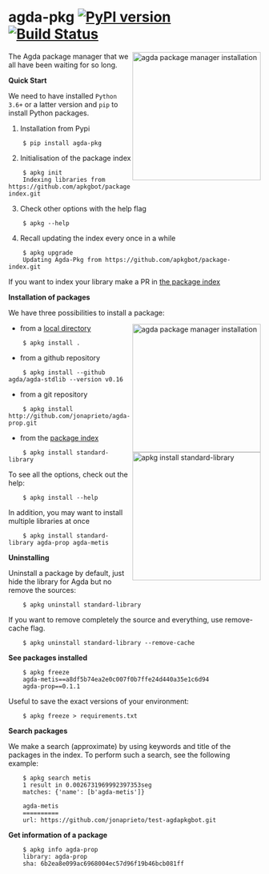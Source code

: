 agda-pkg [![PyPI version](https://badge.fury.io/py/agda-pkg.svg)](https://badge.fury.io/py/agda-pkg) [![Build Status](https://travis-ci.org/apkgbot/agda-pkg.svg?branch=master)](https://travis-ci.org/apkgbot/agda-pkg)
========

<img src="https://github.com/apkgbot/agda-pkg/raw/master/assets/installation.gif"
 alt="agda package manager installation" width=256 align="right" />
 
The Agda package manager that we all have been waiting for so long.

**Quick Start**

We need to have installed `Python 3.6+` or a latter version and `pip` to install
Python packages.

1.  Installation from Pypi

```
    $ pip install agda-pkg
```

2.  Initialisation of the package index

```
    $ apkg init
    Indexing libraries from https://github.com/apkgbot/package-index.git
```

3.  Check other options with the help flag

```
    $ apkg --help
```

4.  Recall updating the index every once in a while

```
    $ apkg upgrade
    Updating Agda-Pkg from https://github.com/apkgbot/package-index.git
```

If you want to index your library make a PR in [the package index]

**Installation of packages**

We have three possibilities to install a package:

<img src="https://github.com/apkgbot/agda-pkg/raw/master/assets/index-stdlib.gif"
 alt="agda package manager installation" width=256 align="right" />

-   from a [local directory]

```
    $ apkg install .
```

-   from a github repository

```
    $ apkg install --github agda/agda-stdlib --version v0.16
```

-   from a git repository

```
    $ apkg install http://github.com/jonaprieto/agda-prop.git
```

-   from the [package index](http://github.com/apkgbot/package-index)

<img src="https://github.com/apkgbot/agda-pkg/raw/master/assets/finished-stdlib.gif"
 alt="apkg install standard-library" width=256 align="right" />

```
    $ apkg install standard-library
```

To see all the options, check out the help:

```
    $ apkg install --help
```

In addition, you may want to install multiple libraries at once

```
    $ apkg install standard-library agda-prop agda-metis
```

**Uninstalling**

Uninstall a package by default, just hide the library for Agda but no
remove the sources:

```
    $ apkg uninstall standard-library
```

If you want to remove completely the source and everything, use
remove-cache flag.

```
    $ apkg uninstall standard-library --remove-cache
```

**See packages installed**

```
    $ apkg freeze
    agda-metis==a8df5b74ea2e0c007f0b7ffe24d440a35e1c6d94
    agda-prop==0.1.1
```

Useful to save the exact versions of your environment:


```
    $ apkg freeze > requirements.txt
```


**Search packages**

We make a search (approximate) by using keywords and title of the
packages in the index. To perform such a search, see the following
example:


```
    $ apkg search metis
    1 result in 0.0026731969992397353seg
    matches: {'name': [b'agda-metis']}

    agda-metis
    ==========
    url: https://github.com/jonaprieto/test-agdapkgbot.git
```

**Get information of a package**


```
    $ apkg info agda-prop
    library: agda-prop
    sha: 6b2ea8e099ac6968004ec57d96f19b46bcb081ff
```

  [the package index]: https://github.com/apkgbot/package-index.git
  [local directory]: https://agda.readthedocs.io/en/v2.5.4/tools/package-system.html
